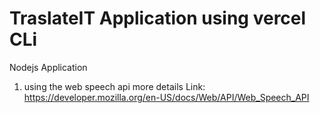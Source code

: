 # TraslateIT Application using vercel CLi
Nodejs Application


1. using the web speech api more details 
   Link: https://developer.mozilla.org/en-US/docs/Web/API/Web_Speech_API

